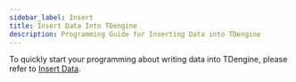 ```yaml
---
sidebar_label: Insert
title: Insert Data Into TDengine
description: Programming Guide for Inserting Data into TDengine
---
```


To quickly start your programming about writing data into TDengine, please refer to [Insert Data](../../data-in/insert-data).